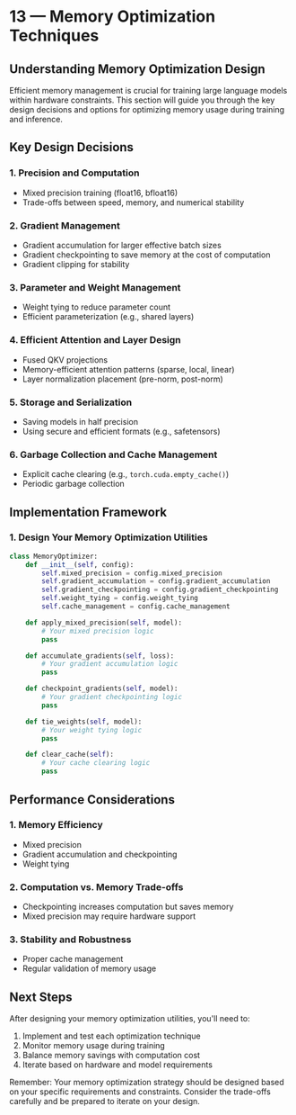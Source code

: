# 13 — Memory Optimization Techniques

## Understanding Memory Optimization Design

Efficient memory management is crucial for training large language models within hardware constraints. This section will guide you through the key design decisions and options for optimizing memory usage during training and inference.

## Key Design Decisions

### 1. Precision and Computation
* Mixed precision training (float16, bfloat16)
* Trade-offs between speed, memory, and numerical stability

### 2. Gradient Management
* Gradient accumulation for larger effective batch sizes
* Gradient checkpointing to save memory at the cost of computation
* Gradient clipping for stability

### 3. Parameter and Weight Management
* Weight tying to reduce parameter count
* Efficient parameterization (e.g., shared layers)

### 4. Efficient Attention and Layer Design
* Fused QKV projections
* Memory-efficient attention patterns (sparse, local, linear)
* Layer normalization placement (pre-norm, post-norm)

### 5. Storage and Serialization
* Saving models in half precision
* Using secure and efficient formats (e.g., safetensors)

### 6. Garbage Collection and Cache Management
* Explicit cache clearing (e.g., `torch.cuda.empty_cache()`)
* Periodic garbage collection

## Implementation Framework

### 1. Design Your Memory Optimization Utilities
```python
class MemoryOptimizer:
    def __init__(self, config):
        self.mixed_precision = config.mixed_precision
        self.gradient_accumulation = config.gradient_accumulation
        self.gradient_checkpointing = config.gradient_checkpointing
        self.weight_tying = config.weight_tying
        self.cache_management = config.cache_management

    def apply_mixed_precision(self, model):
        # Your mixed precision logic
        pass

    def accumulate_gradients(self, loss):
        # Your gradient accumulation logic
        pass

    def checkpoint_gradients(self, model):
        # Your gradient checkpointing logic
        pass

    def tie_weights(self, model):
        # Your weight tying logic
        pass

    def clear_cache(self):
        # Your cache clearing logic
        pass
```

## Performance Considerations

### 1. Memory Efficiency
* Mixed precision
* Gradient accumulation and checkpointing
* Weight tying

### 2. Computation vs. Memory Trade-offs
* Checkpointing increases computation but saves memory
* Mixed precision may require hardware support

### 3. Stability and Robustness
* Proper cache management
* Regular validation of memory usage

## Next Steps

After designing your memory optimization utilities, you'll need to:
1. Implement and test each optimization technique
2. Monitor memory usage during training
3. Balance memory savings with computation cost
4. Iterate based on hardware and model requirements

Remember: Your memory optimization strategy should be designed based on your specific requirements and constraints. Consider the trade-offs carefully and be prepared to iterate on your design.
